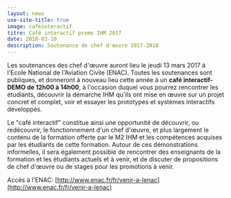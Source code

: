 ```yaml
---
layout: news
use-site-title: true
image: cafeinteractif
titre: Café interactif promo IHM 2017
date: 2018-03-10
description: Soutenance de chef d'œuvre 2017-2018
---
```


Les soutenances des chef d'œuvre auront lieu le jeudi 13 mars 2017 à l'Ecole National de l'Aviation Civile (ENAC). Toutes les soutenances sont publiques, et donneront à nouveau lieu cette année à un **café interactif-DEMO de 12h00 à 14h00**, à l'occasion duquel vous pourrez rencontrer les étudiants, découvrir la démarche IHM qu'ils ont mise en œuvre sur un projet concret et complet, voir et essayer les prototypes et systèmes interactifs développés.

Le "café interactif" constitue ainsi une opportunité de découvrir, ou redécouvrir, le fonctionnement d'un chef d'œuvre, et plus largement le contenu de la formation offerte par le M2 IHM et les compétences acquises par les étudiants de cette formation. Autour de ces démonstrations informelles, il sera également possible de rencontrer des enseignants de la formation et les étudiants actuels et à venir, et de discuter de propositions de chef d'œuvre ou de stages pour les promotions à venir.

Accès à l'ENAC: [http://www.enac.fr/fr/venir-a-lenac](http://www.enac.fr/fr/venir-a-lenac)